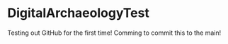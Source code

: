 # DigitalArchaeologyTest
Testing out GitHub for the first time!
Comming to commit this to the main!
